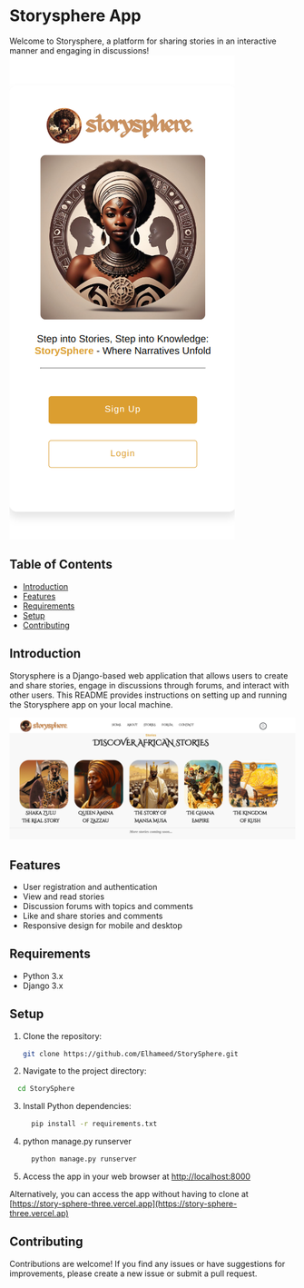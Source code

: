 # Storysphere App

Welcome to Storysphere, a platform for sharing stories in an interactive manner and engaging in discussions!
![StorySphere](https://github.com/Elhameed/StorySphere/blob/main/Screenshot%20from%202024-04-05%2012-31-47.png)

## Table of Contents

- [Introduction](#introduction)
- [Features](#features)
- [Requirements](#requirements)
- [Setup](#setup)
- [Contributing](#contributing)

## Introduction

Storysphere is a Django-based web application that allows users to create and share stories, engage in discussions through forums, and interact with other users. This README provides instructions on setting up and running the Storysphere app on your local machine.

![StorySphere](https://github.com/Elhameed/StorySphere/blob/main/Screenshot%20from%202024-04-07%2008-05-28.png)

## Features

- User registration and authentication
- View and read stories
- Discussion forums with topics and comments
- Like and share stories and comments
- Responsive design for mobile and desktop

## Requirements

- Python 3.x
- Django 3.x

## Setup

1. Clone the repository:

   ```bash
   git clone https://github.com/Elhameed/StorySphere.git
   ```
2. Navigate to the project directory:

  ```bash
    cd StorySphere
  ```
3. Install Python dependencies:
   ```bash
     pip install -r requirements.txt
   ```
4. python manage.py runserver
   ```bash
     python manage.py runserver
    ```
5. Access the app in your web browser at [http://localhost:8000](http://localhost:8000)

Alternatively, you can access the app without having to clone at [https://story-sphere-three.vercel.app](https://story-sphere-three.vercel.ap)

## Contributing
Contributions are welcome! If you find any issues or have suggestions for improvements, please create a new issue or submit a pull request.

